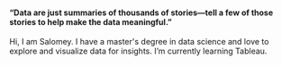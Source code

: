 #### “Data are just summaries of thousands of stories—tell a few of those stories to help make the data meaningful.”
Hi, I am Salomey. I have a master's degree in data science and love to explore and visualize data for insights. 
I’m currently learning Tableau.


<!---
sallyb1/sallyb1 is a ✨ special ✨ repository because its `README.md` (this file) appears on your GitHub profile.
You can click the Preview link to take a look at your changes.
--->
